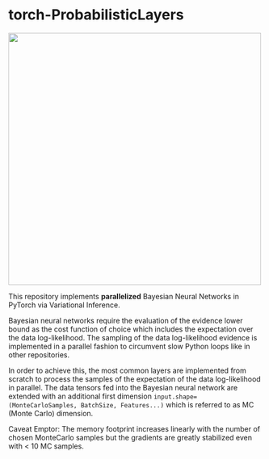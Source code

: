# torch-ProbabilisticLayers

<img src="data/plots/BNN.gif" width="500">

This repository implements **parallelized** Bayesian Neural Networks in PyTorch via Variational Inference.

Bayesian neural networks require the evaluation of the evidence lower bound as the cost function of choice which includes the expectation over the data log-likelihood.
The sampling of the data log-likelihood evidence is implemented in a parallel fashion to circumvent slow Python loops like in other repositories.

In order to achieve this, the most common layers are implemented from scratch to process the samples of the expectation of the data log-likelihood in parallel.
The data tensors fed into the Bayesian neural network are extended with an additional first dimension `input.shape=(MonteCarloSamples, BatchSize, Features...)` which is referred to as MC (Monte Carlo) dimension.

Caveat Emptor: The memory footprint increases linearly with the number of chosen MonteCarlo samples but the gradients are greatly stabilized even with < 10 MC samples.